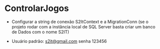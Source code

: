 # ControlarJogos

- Configurar a string de conexão S2ItContext e a MigrationConn (se o projeto rodar com a instância local de SQL Server basta criar um banco de Dados com o nome S2IT)

- Usuário padrão: s2it@gmail.com senha 123456
